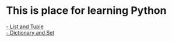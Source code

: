 # This is place for learning Python

[- List and Tuple](./python/List_Tuple/README.md) </br>
[- Dictionary and Set](./python/Dictionary_Set/README.md)